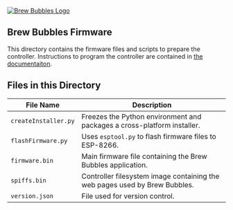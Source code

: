 [![Brew Bubbles Logo](https://i1.wp.com/www.brewbubbles.com/wp-content/uploads/2019/08/BB-full-logo.png "Brew Bubbles")](http://www.brewbubbles.com/)

## Brew Bubbles Firmware

This directory contains the firmware files and scripts to prepare the controller. Instructions to program the controller are contained in [the documentaiton](https://docs.brewbubbles.com).

## Files in this Directory

**File Name**|**Description**
-----|-----
`createInstaller.py` | Freezes the Python environment and packages a cross-platform installer.
`flashFirmware.py`| Uses `esptool.py` to flash firmware files to ESP-8266.
`firmware.bin`| Main firmware file containing the Brew Bubbles application.
`spiffs.bin`| Controller filesystem image containing the web pages used by Brew Bubbles.
`version.json` | File used for version control.
